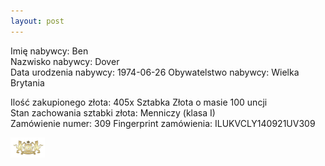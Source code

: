 ```yaml
---
layout: post
---
```


Imię nabywcy: Ben  
Nazwisko nabywcy: Dover  
Data urodzenia nabywcy: 1974-06-26
Obywatelstwo nabywcy: Wielka Brytania  

Ilość zakupionego złota: 405x Sztabka Złota o masie 100 uncji  
Stan zachowania sztabki złota: Menniczy (klasa I)  
Zamówienie numer: 309
Fingerprint zamówienia: ILUKVCLY140921UV309

![pic](/media/pic.png)